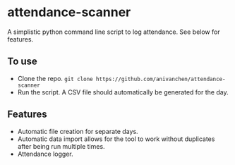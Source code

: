 # attendance-scanner

A simplistic python command line script to log attendance. See below for features.

## To use

- Clone the repo. `git clone https://github.com/anivanchen/attendance-scanner`
- Run the script. A CSV file should automatically be generated for the day. 

## Features

- Automatic file creation for separate days. 
- Automatic data import allows for the tool to work without duplicates after being run multiple times.
- Attendance logger.